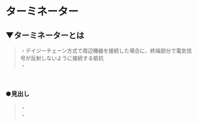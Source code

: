 # ターミネーター

## ▼ターミネーターとは
>・デイジーチェーン方式で周辺機器を接続した場合に、終端部分で電気信号が反射しないように接続する抵抗<br>
>・<br>
<br>

### ●見出し
>・<br>
>・<br>
<br>
